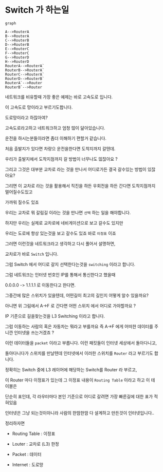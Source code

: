 # Switch 가 하는일 



```mermaid
graph

A-->RouterA
B-->RouterA
C-->RouterB
D-->RouterB
E-->RouterC
F-->RouterC
G-->RouterD
H-->RouterD
RouterA-->RouterA`
RouterB-->RouterA`
RouterC-->RouterA`
RouterD-->RouterB`
RouterA`-->Router
RouterB`-->Router
```

네트워크를 비유할때 가장 좋은 예제는 바로 고속도로 입니다.

이 고속도로 망이라고 부르기도합니다.

도로망이라고 하잖아여?

고속도로라고하고 네트워크하고 엄청 많이 닮아있습니다.



운전을 하시는분들이라면 좀더 이해하기 편할거 같습니다.

처음 출발지가 있다면 차량으 운전을한다면 도착지까지 갈텐데.



우리가 출발지에서 도착지점까지 갈 방법이 너무나도 많잖아요 ?

그리고 그것은 대부분 교차로 라는 것을 만나서 어디로가든 결국 갈수있는 방법이 있잖아요?

그리면 이 교차로 라는 것을 활용해서 직진을 하든 우회전을 하든 간다면 도착지점까지 멀어질수도있고

가까워 질수도 있죠 



우리는 교차로 뭐 갈림길 이라는 것을 만나면 `선택` 하는 일을 해야합니다.

하지만 우리는 실제로 교차로에 네비게이션으로 보고 갈수도 있지만

우리는 도로에 항상 있는것을 보고 갈수도 있죠 바로 `이정표` 이죠 



그러면 이런것을 네트워크라고 생각하고 다시 풀어서 설명하면,

교차로가 바로 `Switch` 입니다. 

그럼 Switch 에서 어디로 갈지 선택한다는것을 `switching` 이라고 합니다.



그럼 네트워크는 인터넷 번호인 IP를 통해서 통신한다고 했을때

0.0.0.0 -> 1.1.1.1 로 이동한다고 한다면.

그중간에 많은 스위치가 있을텐데, 어떤길이 최고의 길인지 어떻게 알수 있을까요?

아니면 위 그림에서 A->F 로 간다면 어떤 스위치 에서  어디로 가야할까요 ?

IP 기준으로 길을찾는것을 L3 Switching 이라고 합니다.



그럼 이동하는 사람의 혹은 자동차는 뭐라고 부를까요 즉 A->F  에게 어떠한 데이터를 주니깐 인터넷을 쓰는거겠죠 ?

이런 데이터들을 `packet` 이라고 부릅니다. 이런 패킷들이 인터넷 세상에서 돌아다니고,

돌아다니다가 스위치를 만날텐데 인터넷에서 이러한 스위치를 `Router` 라고 부르기도 합니다.



정확히는 Switch 중에 L3 레이어에 해당하는 Switch를 Router 라 부르고, 

이 Router 마다 이정표가 있는데 그 이정표 내용이 `Routing Table` 이라고 하고 이 테이블은

단순히 표인데, 각 라우터마다 본인 기준으로 어디로 갈려면 가장 빠른길에 대한 표가 적혀있음

인터넷은 그냥 되는것이아니라 사람의 한땀한땀 다 설계하고 만든것이 인터넷입니다..





정리하자면 

- Routing Table : 이정표

- Louter : 교차로 (L3) 한정

- Packet : 데이터

- Internet : 도로망

  